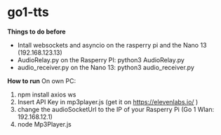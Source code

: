 # go1-tts

**Things to do before**
- Intall websockets and asyncio on the rasperry pi and the Nano 13 (192.168.123.13)
- AudioRelay.py on the Rasperry PI: python3 AudioRelay.py
- audio_receiver.py on the Nano 13: python3 audio_receiver.py

**How to run**
On own PC:
  1. npm install axios ws
  2. Insert API Key in mp3player.js (get it on https://elevenlabs.io/ )
  3. change the audioSocketUrl to the IP of your Rasperry Pi (Go 1 Wlan: 192.168.12.1)
  4. node Mp3Player.js
